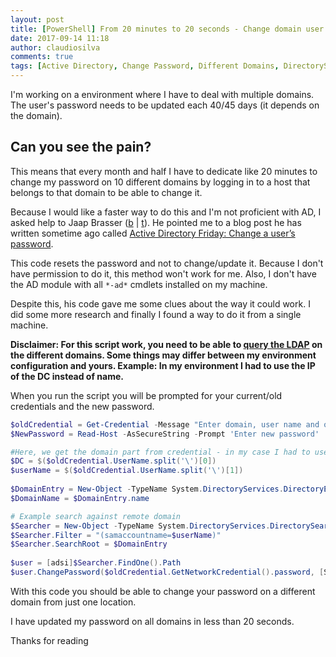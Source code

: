 ```yaml
---
layout: post
title: [PowerShell] From 20 minutes to 20 seconds - Change domain user password on multiple domains without login into each one
date: 2017-09-14 11:18
author: claudiosilva
comments: true
tags: [Active Directory, Change Password, Different Domains, DirectorySearcher, LDAP, PowerShell, PowerShell Tip, Scripting]
---
```

I'm working on a environment where I have to deal with multiple domains.
The user's password needs to be updated each 40/45 days (it depends on the domain).

<h2>Can you see the pain?</h2>
This means that every month and half I have to dedicate like 20 minutes to change my password on 10 different domains by logging in to a host that belongs to that domain to be able to change it.

Because I would like a faster way to do this and I'm not proficient with AD, I asked help to Jaap Brasser (<a href="http://www.jaapbrasser.com">b</a> \| <a href="http://@Jaap_Brasser">t</a>). He pointed me to a blog post he has written sometime ago called <a href="http://www.jaapbrasser.com/active-directory-friday-change-user-password/" target="_blank" rel="noopener">Active Directory Friday: Change a user’s password</a>.

This code resets the password and not to change/update it. Because I don't have permission to do it, this method won't work for me. Also, I don't have the AD module with all `*-ad*` cmdlets installed on my machine.

Despite this, his code gave me some clues about the way it could work. I did some more research and finally I found a way to do it from a single machine.

<strong>Disclaimer: For this script work, you need to be able to <a href="https://technet.microsoft.com/en-us/library/aa996205%28v=exchg.65%29.aspx?f=255&amp;MSPPError=-2147217396" target="_blank">query the LDAP</a> on the different domains. Some things may differ between my environment configuration and yours. Example: In my environment I had to use the IP of the DC instead of name.</strong>

When you run the script you will be prompted for your current/old credentials and the new password.

``` powershell
$oldCredential = Get-Credential -Message "Enter domain, user name and old password"
$NewPassword = Read-Host -AsSecureString -Prompt 'Enter new password'

#Here, we get the domain part from credential - in my case I had to use the IP
$DC = $($oldCredential.UserName.split('\')[0])
$userName = $($oldCredential.UserName.split('\')[1])
 
$DomainEntry = New-Object -TypeName System.DirectoryServices.DirectoryEntry "LDAP://$DC" ,$oldCredential.UserName,$($oldCredential.GetNetworkCredential().password)
$DomainName = $DomainEntry.name

# Example search against remote domain
$Searcher = New-Object -TypeName System.DirectoryServices.DirectorySearcher
$Searcher.Filter = "(samaccountname=$userName)"
$Searcher.SearchRoot = $DomainEntry
 
$user = [adsi]$Searcher.FindOne().Path
$user.ChangePassword($oldCredential.GetNetworkCredential().password, [System.Runtime.InteropServices.Marshal]::PtrToStringAuto([System.Runtime.InteropServices.Marshal]::SecureStringToBSTR($NewPassword)))
```

With this code you should be able to change your password on a different domain from just one location.

I have updated my password on all domains in less than 20 seconds.

Thanks for reading

